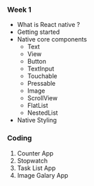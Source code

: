 ### Week 1

- What is React native ?
- Getting started
- Native core components
  - Text
  - View
  - Button
  - TextInput
  - Touchable
  - Pressable
  - Image
  - ScrollView
  - FlatList
  - NestedList
- Native Styling

### Coding

1. Counter App
2. Stopwatch
3. Task List App
4. Image Galary App

